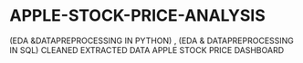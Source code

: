 # APPLE-STOCK-PRICE-ANALYSIS
(EDA &amp;DATAPREPROCESSING IN PYTHON) , (EDA  &amp; DATAPREPROCESSING IN SQL)
CLEANED EXTRACTED DATA
APPLE STOCK PRICE DASHBOARD 
